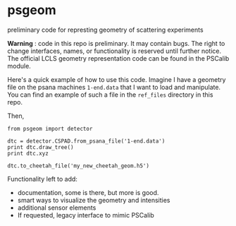 # psgeom
preliminary code for represting geometry of scattering experiments

**Warning** : code in this repo is preliminary. It may contain bugs. The right to change interfaces, names, or functionality is reserved until further notice. The official LCLS geometry representation code can be found in the PSCalib module.

Here's a quick example of how to use this code. Imagine I have a geometry file
on the psana machines `1-end.data` that I want to load and manipulate. You can
find an example of such a file in the `ref_files` directory in this repo.

Then,

```
from psgeom import detector

dtc = detector.CSPAD.from_psana_file('1-end.data')
print dtc.draw_tree()
print dtc.xyz

dtc.to_cheetah_file('my_new_cheetah_geom.h5')
```

Functionality left to add:
* documentation, some is there, but more is good.
* smart ways to visualize the geometry and intensities
* additional sensor elements
* If requested, legacy interface to mimic PSCalib



